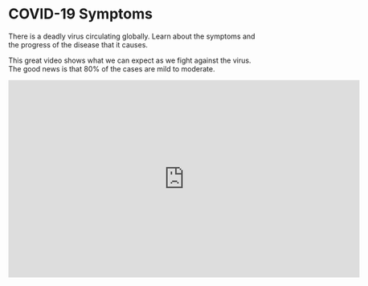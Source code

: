 # COVID-19 Symptoms

There is a deadly virus circulating globally.  Learn about the symptoms and the progress of the 
disease that it causes.

This great video shows what we can expect as we fight against the virus.  The good news is that 
80% of the cases are mild to moderate.


<iframe width="699" height="393" src="https://www.youtube.com/embed/OOJqHPfG7pA" frameborder="0" allow="accelerometer; autoplay; encrypted-media; gyroscope; picture-in-picture" allowfullscreen>
</iframe>

